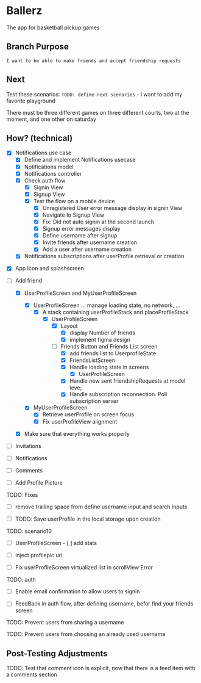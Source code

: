 # Ballerz
The app for basketball pickup games


## Branch Purpose
    I want to be able to make friends and accept friendship requests
## Next 
Test these scenarios:
    `TODO: define next scenarios` 
    - I want to add my favorite playground
        
There must be three different games on three different courts, two at the moment, and one other on saturday


## How? (technical)

- [x] Notifications use case
    - [x] Define and implement Notifications usecase
    - [x] Notifications model
    - [x] Notifications controller
    * [x] Check auth flow
        - [x] Signin View
        - [x] Signup View
        - [x] Test the flow on a mobile device
            - [x] Unregistered User error message display in signin View 
            - [x] Navigate to Signup View
            * [x] Fix: Did not auto signin at the second launch
            - [x] Signup error messages display
            - [x] Define username after signup
            - [x] Invite friends after username creation
            - [x] Add a user after username creation
    - [x] Notifications subscriptions after userProfile retrieval or creation

* [x] App Icon and splashscreen

- [ ] Add friend
    - [x] UserProfileScreen and MyUserProfileScreen
        - [x] UserProfileScreen ... manage loading state, no network, ...
            - [x] A stack containing userProfileStack and placeProfileStack
                - [x] UserProfileScreen
                    - [x] Layout
                        - [x] display Number of friends
                        - [x] implement figma design
                    - [ ] Friends Button and Friends List screen
                        - [x] add friends list to UserprofileState
                        - [x] FriendsListScreen
                        * [x] Handle loading state in screens
                            - [x] UserProfileScreen
                        * [x] Handle new sent friendshipRequests at model leve;
                        * [x] Handle subscription reconnection. Poll subscription server

        - [x] MyUserProfileScreen
            - [x] Retrieve userProfile on screen focus
            - [x] Fix userProfileView alignment

    - [x] Make sure that everything works properly


 

<!-- - [ ] Add place -->
- [ ] Invitations
- [ ] Notifications
- [ ] Comments


- [ ] Add Profile Picture




TODO: Fixes
- [ ] remove trailing space from define username input and search inputs 

* [ ] TODO: Save userProfile in the local storage upon creation


TODO: scenario10
- [ ] UserProfileScreen
            - [ ] add stats
* [ ] inject profilepic uri
* [ ] Fix userProfileScreen virtualized list in scrollView Error


TODO: auth
* [ ] Enable email confirmation to allow users to signin 
- [ ] FeedBack in auth flow, after defining username, befor find your friends screen


TODO: Prevent users from sharing a username


TODO: Prevent users from choosing an already used username





## Post-Testing Adjustments
TODO: Test that comment icon is explicit, now that there is a feed item with a comments section